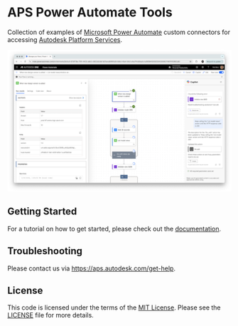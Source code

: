 # APS Power Automate Tools

Collection of examples of [Microsoft Power Automate](https://www.microsoft.com/en-us/power-platform/products/power-automate) custom connectors for accessing [Autodesk Platform Services](https://aps.autodesk.com).

![Screenshot](screenshot.png)

## Getting Started

For a tutorial on how to get started, please check out the [documentation](https://autodesk-platform-services.github.io/aps-power-automate-tools).

## Troubleshooting

Please contact us via https://aps.autodesk.com/get-help.

## License

This code is licensed under the terms of the [MIT License](http://opensource.org/licenses/MIT). Please see the [LICENSE](LICENSE) file for more details.